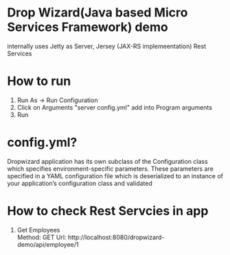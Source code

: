 # Drop Wizard(Java based Micro Services Framework) demo
internally uses Jetty as Server, Jersey (JAX-RS implemeentation) Rest Services

# How to run
1. Run As -> Run Configuration <br/>
2. Click on Arguments "server config.yml" add into Program arguments<br/>
3. Run<br/>

# config.yml?
  Dropwizard application has its own subclass of the Configuration class which specifies environment-specific parameters. These parameters are specified in a YAML configuration file which is deserialized to an instance of your application’s configuration class and validated
  
# How to check Rest Servcies in app
1. Get Employees<br/>
  Method: GET Url: http://localhost:8080/dropwizard-demo/api/employee/1 
